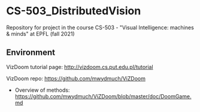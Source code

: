 # CS-503_DistributedVision
Repository for project in the course CS-503 - "Visual Intelligence: machines & minds" at EPFL (fall 2021)


## Environment
VizDoom tutorial page: http://vizdoom.cs.put.edu.pl/tutorial

VizDoom repo: https://github.com/mwydmuch/ViZDoom
- Overview of methods: https://github.com/mwydmuch/ViZDoom/blob/master/doc/DoomGame.md
